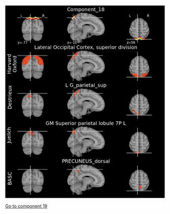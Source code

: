 ![18](preliminary/18.jpg "Component 18")

[Go to component 19](https://parietal-inria.github.io/MODL_atlas/256/19 "Component 19")
